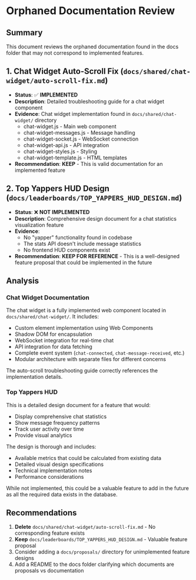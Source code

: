 # Orphaned Documentation Review

## Summary
This document reviews the orphaned documentation found in the docs folder that may not correspond to implemented features.

## 1. Chat Widget Auto-Scroll Fix (`docs/shared/chat-widget/auto-scroll-fix.md`)
- **Status**: ✅ **IMPLEMENTED**
- **Description**: Detailed troubleshooting guide for a chat widget component
- **Evidence**: Chat widget implementation found in `docs/shared/chat-widget/` directory
  - chat-widget.js - Main web component
  - chat-widget-messages.js - Message handling
  - chat-widget-socket.js - WebSocket connection
  - chat-widget-api.js - API integration
  - chat-widget-styles.js - Styling
  - chat-widget-template.js - HTML templates
- **Recommendation**: **KEEP** - This is valid documentation for an implemented feature

## 2. Top Yappers HUD Design (`docs/leaderboards/TOP_YAPPERS_HUD_DESIGN.md`)
- **Status**: ❌ **NOT IMPLEMENTED**
- **Description**: Comprehensive design document for a chat statistics visualization feature
- **Evidence**: 
  - No "yapper" functionality found in codebase
  - The stats API doesn't include message statistics
  - No frontend HUD components exist
- **Recommendation**: **KEEP FOR REFERENCE** - This is a well-designed feature proposal that could be implemented in the future

## Analysis

### Chat Widget Documentation
The chat widget is a fully implemented web component located in `docs/shared/chat-widget/`. It includes:
- Custom element implementation using Web Components
- Shadow DOM for encapsulation
- WebSocket integration for real-time chat
- API integration for data fetching
- Complete event system (`chat-connected`, `chat-message-received`, etc.)
- Modular architecture with separate files for different concerns

The auto-scroll troubleshooting guide correctly references the implementation details.

### Top Yappers HUD
This is a detailed design document for a feature that would:
- Display comprehensive chat statistics
- Show message frequency patterns
- Track user activity over time
- Provide visual analytics

The design is thorough and includes:
- Available metrics that could be calculated from existing data
- Detailed visual design specifications
- Technical implementation notes
- Performance considerations

While not implemented, this could be a valuable feature to add in the future as all the required data exists in the database.

## Recommendations

1. **Delete** `docs/shared/chat-widget/auto-scroll-fix.md` - No corresponding feature exists
2. **Keep** `docs/leaderboards/TOP_YAPPERS_HUD_DESIGN.md` - Valuable feature proposal
3. Consider adding a `docs/proposals/` directory for unimplemented feature designs
4. Add a README to the docs folder clarifying which documents are proposals vs documentation
